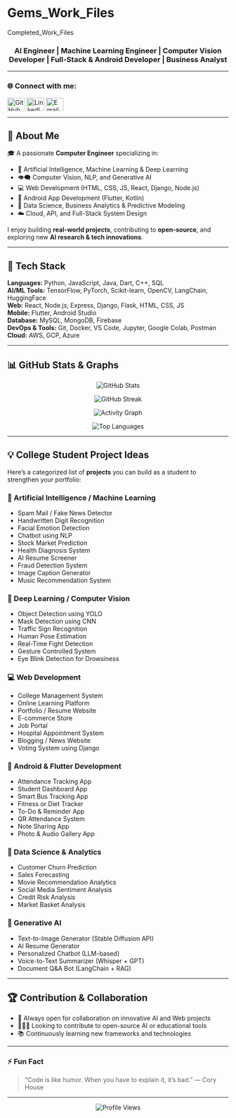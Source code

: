 # Gems_Work_Files
Completed_Work_Files

<h3 align="center">AI Engineer | Machine Learning Engineer | Computer Vision Developer | Full-Stack & Android Developer | Business Analyst</h3>

---

### 🌐 Connect with me:
<p align="left">
  <a href="https://github.com/yourusername" target="blank"><img align="center" src="https://cdn.jsdelivr.net/gh/devicons/devicon/icons/github/github-original.svg" alt="GitHub" height="30" width="40" /></a>
  <a href="https://www.linkedin.com/in/yourlinkedin" target="blank"><img align="center" src="https://cdn.jsdelivr.net/gh/devicons/devicon/icons/linkedin/linkedin-original.svg" alt="LinkedIn" height="30" width="40" /></a>
  <a href="mailto:youremail@example.com" target="blank"><img align="center" src="https://cdn.jsdelivr.net/gh/simple-icons/simple-icons/icons/gmail.svg" alt="Email" height="30" width="40" /></a>
</p>

---

## 🚀 About Me

🎓 A passionate **Computer Engineer** specializing in:
- 🤖 Artificial Intelligence, Machine Learning & Deep Learning  
- 👁️‍🗨️ Computer Vision, NLP, and Generative AI  
- 💻 Web Development (HTML, CSS, JS, React, Django, Node.js)  
- 📱 Android App Development (Flutter, Kotlin)  
- 🧠 Data Science, Business Analytics & Predictive Modeling  
- ☁️ Cloud, API, and Full-Stack System Design  

I enjoy building **real-world projects**, contributing to **open-source**, and exploring new **AI research & tech innovations**.

---

## 🧩 Tech Stack

**Languages:** Python, JavaScript, Java, Dart, C++, SQL  
**AI/ML Tools:** TensorFlow, PyTorch, Scikit-learn, OpenCV, LangChain, HuggingFace  
**Web:** React, Node.js, Express, Django, Flask, HTML, CSS, JS  
**Mobile:** Flutter, Android Studio  
**Database:** MySQL, MongoDB, Firebase  
**DevOps & Tools:** Git, Docker, VS Code, Jupyter, Google Colab, Postman  
**Cloud:** AWS, GCP, Azure  

---

## 📊 GitHub Stats & Graphs

<p align="center">
  <img src="https://github-readme-stats.vercel.app/api?username=yourusername&show_icons=true&theme=radical" alt="GitHub Stats" />
</p>

<p align="center">
  <img src="https://github-readme-streak-stats.herokuapp.com/?user=yourusername&theme=radical" alt="GitHub Streak" />
</p>

<p align="center">
  <img src="https://github-readme-activity-graph.vercel.app/graph?username=yourusername&theme=react-dark" alt="Activity Graph" />
</p>

<p align="center">
  <img src="https://github-readme-stats.vercel.app/api/top-langs/?username=yourusername&layout=compact&theme=radical" alt="Top Languages" />
</p>

---

## 💡 College Student Project Ideas

Here’s a categorized list of **projects** you can build as a student to strengthen your portfolio:

### 🧠 Artificial Intelligence / Machine Learning
- Spam Mail / Fake News Detector  
- Handwritten Digit Recognition  
- Facial Emotion Detection  
- Chatbot using NLP  
- Stock Market Prediction  
- Health Diagnosis System  
- AI Resume Screener  
- Fraud Detection System  
- Image Caption Generator  
- Music Recommendation System  

### 🧬 Deep Learning / Computer Vision
- Object Detection using YOLO  
- Mask Detection using CNN  
- Traffic Sign Recognition  
- Human Pose Estimation  
- Real-Time Fight Detection  
- Gesture Controlled System  
- Eye Blink Detection for Drowsiness  

### 💻 Web Development
- College Management System  
- Online Learning Platform  
- Portfolio / Resume Website  
- E-commerce Store  
- Job Portal  
- Hospital Appointment System  
- Blogging / News Website  
- Voting System using Django  

### 📱 Android & Flutter Development
- Attendance Tracking App  
- Student Dashboard App  
- Smart Bus Tracking App  
- Fitness or Diet Tracker  
- To-Do & Reminder App  
- QR Attendance System  
- Note Sharing App  
- Photo & Audio Gallery App  

### 🧩 Data Science & Analytics
- Customer Churn Prediction  
- Sales Forecasting  
- Movie Recommendation Analytics  
- Social Media Sentiment Analysis  
- Credit Risk Analysis  
- Market Basket Analysis  

### 🤖 Generative AI
- Text-to-Image Generator (Stable Diffusion API)  
- AI Resume Generator  
- Personalized Chatbot (LLM-based)  
- Voice-to-Text Summarizer (Whisper + GPT)  
- Document Q&A Bot (LangChain + RAG)  

---

## 🏆 Contribution & Collaboration

- 💬 Always open for collaboration on innovative AI and Web projects  
- 🧑‍🤝‍🧑 Looking to contribute to open-source AI or educational tools  
- 📚 Continuously learning new frameworks and technologies  

---

### ⚡ Fun Fact
> “Code is like humor. When you have to explain it, it’s bad.” — Cory House

---

<p align="center">
  <img src="https://komarev.com/ghpvc/?username=yourusername&label=Profile%20Views&color=blueviolet&style=for-the-badge" alt="Profile Views" />
</p>

